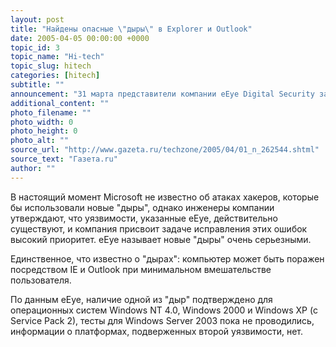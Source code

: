 ```yaml
---
layout: post
title: "Найдены опасные \"дыры\" в Explorer и Outlook"
date: 2005-04-05 00:00:00 +0000
topic_id: 3
topic_name: "Hi-tech"
topic_slug: hitech
categories: [hitech]
subtitle: ""
announcement: "31 марта представители компании eEye Digital Security заявили о двух новых уязвимостях в Internet Explorer и Outlook, которые ставят миллионы пользователей под угрозу проведения атаки на их системы с исполнением вредоносного кода."
additional_content: ""
photo_filename: ""
photo_width: 0
photo_height: 0
photo_alt: ""
source_url: "http://www.gazeta.ru/techzone/2005/04/01_n_262544.shtml"
source_text: "Газета.ru"
author: ""
---
```

В настоящий момент Microsoft не известно об атаках хакеров, которые бы использовали новые "дыры", однако инженеры компании утверждают, что уязвимости, указанные eEye, действительно существуют, и компания присвоит задаче исправления этих ошибок высокий приоритет. eEye называет новые "дыры" очень серьезными.

Единственное, что известно о "дырах": компьютер может быть поражен посредством IE и Outlook при минимальном вмешательстве пользователя.

По данным eEye, наличие одной из "дыр" подтверждено для операционных систем Windows NT 4.0, Windows 2000 и Windows XP (с Service Pack 2), тесты для Windows Server 2003 пока не проводились, информации о платформах, подверженных второй уязвимости, нет.
